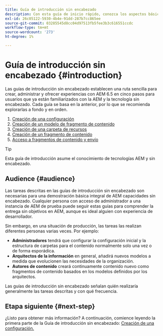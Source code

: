 ```yaml
---
title: Guía de introducción sin encabezado
description: Con esta guía de inicio rápido, conozca los aspectos básicos de las potentes capacidades sin objetivos de AEM 6.5, como los modelos de contenido, los fragmentos de contenido y la API de GraphQL.
exl-id: 26c05122-5930-4b4e-91dd-287b7cc865ee
source-git-commit: 03285545d8cc04d97513fb5fee3b3c616551ccdc
workflow-type: tm+mt
source-wordcount: '273'
ht-degree: 1%

---
```


# Guía de introducción sin encabezado {#introduction}

Las guías de introducción sin encabezado establecen una ruta sencilla para crear, administrar y ofrecer experiencias con AEM 6.5 en cinco pasos para usuarios que ya están familiarizados con la AEM y la tecnología sin encabezado. Cada guía se basa en la anterior, por lo que se recomienda explorarlas a fondo y en orden.

1. [Creación de una configuración](create-configuration.md)
1. [Creación de un modelo de fragmento de contenido](create-content-model.md)
1. [Creación de una carpeta de recursos](create-assets-folder.md)
1. [Creación de un fragmento de contenido](create-content-fragment.md)
1. [Acceso a fragmentos de contenido y envío](create-api-request.md)

>[!TIP]
>
>Esta guía de introducción asume el conocimiento de tecnologías AEM y sin encabezado.

<!-- HM-Links
>
>If you are new to either AEM or headless, please refer to our [Headless Documentation Journeys](/help/journey-headless/home.md) for an end-to-end introduction to both headless and how AEM supports it.
-->

## Audience {#audience}

Las tareas descritas en las guías de introducción sin encabezado son necesarias para una demostración básica integral de AEM capacidades sin encabezado. Cualquier persona con acceso de administrador a una instancia de AEM de prueba puede seguir estas guías para comprender la entrega sin objetivos en AEM, aunque es ideal alguien con experiencia de desarrollador.

Sin embargo, en una situación de producción, las tareas las realizan diferentes personas varias veces. Por ejemplo:

* **Administradores** tendrá que configurar la configuración inicial y la estructura de carpetas para el contenido normalmente solo una vez o de forma esporádica.
* **Arquitectos de la información** en general, añadirá nuevos modelos a medida que evolucionen las necesidades de la organización.
* **Autores de contenido** creará continuamente contenido nuevo como fragmentos de contenido basados en los modelos definidos por los arquitectos.

Las guías de introducción sin encabezado señalan quién realizaría generalmente las tareas descritas y con qué frecuencia.

## Etapa siguiente {#next-step}

¿Listo para obtener más información? A continuación, comience leyendo la primera parte de la Guía de introducción sin encabezado: [Creación de una configuración.](create-configuration.md)
